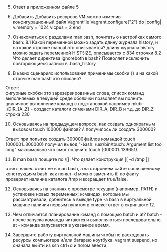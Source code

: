 5. Ответ в приложенном файле 5 
6. Добавить Добавить ресурсов VM можно изменив конфигурационный файл Vagrantfile
Vagrant.configure("2") do |config|
  v.memory = 1024
  v.cpus = 2
end

8. Ознакомиться с разделами man bash, почитать о настройках самого bash:
	8.1 Какой переменной можно задать длину журнала history, и на какой строчке manual это описывается?
		длину журнала history можно задать переменной HISTSIZE, описывается с 834 строчки
	8.2 Что делает директива ignoreboth в bash?
		Позволяет исключить повторяющиеся записи в .bash_history 

9. В каких сценариях использования применимы скобки {} и на какой строчке man bash это описано?

Ответ:	
фигурные скобки это зарезервированные слова, список команд выполняемых в текущей среде оболочки 
позволяет вы полнить цикличное выполнение команд с подстановкой 
например mkdir ./DIR_{A..Z} - создаст каталоги сименами DIR_A, DIR_B и т.д. до DIR_Z
строка 230 

10. Основываясь на предыдущем вопросе, как создать однократным вызовом touch 100000 файлов? А получилось ли создать 300000?
	
Ответ:
при попытке создать 300000 файлов командой touch {000001..300000} получил вывод "-bash: /usr/bin/touch: Argument list too long"
		максимально что смог получить touch {000001..139651}

11. В man bash поищите по /\[\[. Что делает конструкция [[ -d /tmp ]]
	
ответ:
нашел ответ не в man bash, а на стороннем сайте посвященному конструкциям bash. 
		как понял -d можно заменить if, по факту проверяет наличие каталога /tmp и возращает true/false.

12. Основываясь на знаниях о просмотре текущих (например, PATH) и установке новых переменных; 
командах, которые мы рассматривали, добейтесь в выводе type -a bash в виртуальной машине наличия первым пунктом в списке:
	ответ в скриншоте 12.

13. Чем отличается планирование команд с помощью batch и at?
	batch - после запуска команды читаются и выполняються последовательно.
	at - команда запускается в указанное время.

14. Завершите работу виртуальной машины чтобы не расходовать ресурсы компьютера и/или батарею ноутбука.
	vagrant suspend, но сначала выйти из ssh ctrl+d и потом ввести
